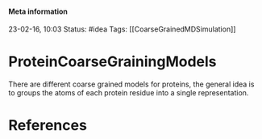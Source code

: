 #### Meta information
23-02-16, 10:03
Status: #idea
Tags: [[CoarseGrainedMDSimulation]]





# ProteinCoarseGrainingModels

There are different coarse grained models for proteins, the general idea is to groups the atoms of each protein residue into a single representation.





# References
